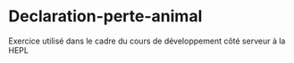 # Declaration-perte-animal
Exercice utilisé dans le cadre du cours de développement côté serveur à la HEPL
